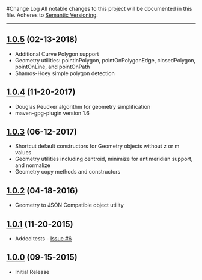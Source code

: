 #Change Log
All notable changes to this project will be documented in this file.
Adheres to [Semantic Versioning](http://semver.org/).

---

## [1.0.5](https://github.com/ngageoint/geopackage-wkb-java/releases/tag/1.0.5) (02-13-2018)

* Additional Curve Polygon support
* Geometry utilities: pointInPolygon, pointOnPolygonEdge, closedPolygon, pointOnLine, and pointOnPath
* Shamos-Hoey simple polygon detection

## [1.0.4](https://github.com/ngageoint/geopackage-wkb-java/releases/tag/1.0.4) (11-20-2017)

* Douglas Peucker algorithm for geometry simplification
* maven-gpg-plugin version 1.6

## [1.0.3](https://github.com/ngageoint/geopackage-wkb-java/releases/tag/1.0.3) (06-12-2017)

* Shortcut default constructors for Geometry objects without z or m values
* Geometry utilities including centroid, minimize for antimeridian support, and normalize
* Geometry copy methods and constructors

## [1.0.2](https://github.com/ngageoint/geopackage-wkb-java/releases/tag/1.0.2) (04-18-2016)

* Geometry to JSON Compatible object utility

## [1.0.1](https://github.com/ngageoint/geopackage-wkb-java/releases/tag/1.0.1) (11-20-2015)

* Added tests - [Issue #6](https://github.com/ngageoint/geopackage-wkb-java/issues/6)

## [1.0.0](https://github.com/ngageoint/geopackage-wkb-java/releases/tag/1.0.0) (09-15-2015)

* Initial Release
